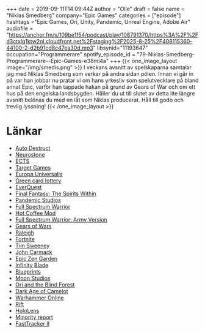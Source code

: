 +++
date = 2019-09-11T14:09:44Z
author = "Olle"
draft = false
name = "Niklas Smedberg"
company="Epic Games"
categories = ["episode"]
hashtags ="Epic Games, Ori, Unity, Pandemic, Unreal Engine, Adobe Air"
audiofile = "https://anchor.fm/s/109be1f54/podcast/play/108791370/https%3A%2F%2Fd3ctxlq1ktw2nl.cloudfront.net%2Fstaging%2F2025-8-25%2F408115360-44100-2-d2b91cd8c47ea30d.mp3"
libsynid="11193647"
occupation="Programmerare"
spotify_episode_id = "79-Niklas-Smedberg-Programmerare--Epic-Games-e38mi4a"
+++ 
{{< one_image_layout image="/img/smedis.png" >}}
I veckans avsnitt av spelskaparna samtalar jag med Niklas Smedberg som verkar på andra sidan pölen. Innan vi går in på var han jobbar nu pratar vi om hans yrkesliv som spelutvecklare på bland annat Epic, varför han tappade hakan på grund av Gears of War och om ett hus på den engelska landsbygden. Håller du ut till slutet av detta lite längre avsnitt belönas du med en låt som Niklas producerat. Håll till godo och trevlig lyssning!
{{< /one_image_layout >}}

# Länkar
* [Auto Destruct](https://www.youtube.com/watch?v=NrodE3520V8)
* [Neurostone](https://martinlindell.com/2017/09/16/elitserien-pa-mega-drive/)
* [ECTS](https://en.wikipedia.org/wiki/European_Computer_Trade_Show)
* [Target Games](https://en.wikipedia.org/wiki/Target_Games)
* [Europa Universalis](https://www.youtube.com/watch?v=y6Glx_Medc4)
* [Green card lottery](https://en.wikipedia.org/wiki/Diversity_Immigrant_Visa)
* [EverQuest](https://www.youtube.com/watch?v=7AJdrc8ZsEI)
* [Final Fantasy: The Spirits Within](https://www.youtube.com/watch?v=qUXVOfdGE4o)
* [Pandemic Studios](https://en.wikipedia.org/wiki/Pandemic_Studios)
* [Full Spectrum Warrior](https://www.youtube.com/watch?v=k-t4RRuPOfM)
* [Hot Coffee Mod](https://en.wikipedia.org/wiki/Hot_Coffee_mod)
* [Full Spectrum Warrior: Army Version](https://www.vice.com/en_us/article/8gx8mk/in-the-army-now-the-making-of-full-spectrum-warrior)
* [Gears of Wars](https://www.youtube.com/watch?v=UodcBGs8e6I)
* [Raleigh](https://en.wikipedia.org/wiki/Raleigh,_North_Carolina)
* [Fortnite](https://www.youtube.com/watch?v=2gUtfBmw86Y)
* [Tim Sweeney](https://en.wikipedia.org/wiki/Tim_Sweeney_(game_developer))
* [John Carmack](https://en.wikipedia.org/wiki/John_Carmack)
* [Epic Zen Garden](https://www.youtube.com/watch?v=Jxp7pHwSKlU)
* [Infinity Blade](https://www.youtube.com/watch?v=JDvPIhCd8N4)
* [Blueprints](https://docs.unrealengine.com/en-US/Engine/Blueprints/index.html)
* [Moon Studios](https://www.orithegame.com/moon-studios/)
* [Ori and the Blind Forest](https://www.youtube.com/watch?v=cklw-Yu3moE)
* [Dark Age of Camelot](https://www.youtube.com/watch?v=Th-yov-jENM)
* [Warhammer Online](https://www.youtube.com/watch?v=JglnSrfJtyQ)
* [Rift](https://www.youtube.com/watch?v=qhAjTUiHOQU)
* [HoloLens](https://en.wikipedia.org/wiki/Microsoft_HoloLens)
* [Minority report](https://www.youtube.com/watch?v=lG7DGMgfOb8)
* [FastTracker II](https://en.wikipedia.org/wiki/FastTracker_2)
